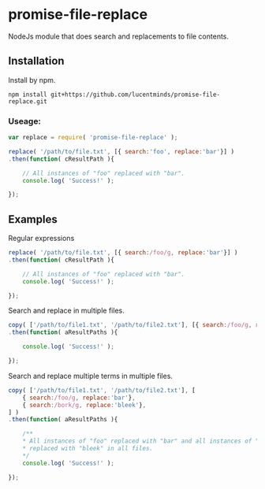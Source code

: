 # promise-file-replace
NodeJs module that does search and replacements to file contents.


## Installation

Install by npm.

```shell
npm install git+https://github.com/lucentminds/promise-file-replace.git
```

### Useage:

```js
var replace = require( 'promise-file-replace' );

replace( '/path/to/file.txt', [{ search:'foo', replace:'bar'}] )
.then(function( cResultPath ){

    // All instances of "foo" replaced with "bar".
    console.log( 'Success!' );

});
```

## Examples

Regular expressions

```js
replace( '/path/to/file.txt', [{ search:/foo/g, replace:'bar'}] )
.then(function( cResultPath ){

    // All instances of "foo" replaced with "bar".
    console.log( 'Success!' );

});
```

Search and replace in multiple files.

```js
copy( ['/path/to/file1.txt', '/path/to/file2.txt'], [{ search:/foo/g, replace:'bar'}]  )
.then(function( aResultPaths ){

    console.log( 'Success!' );

});
```

Search and replace multiple terms in multiple files.

```js
copy( ['/path/to/file1.txt', '/path/to/file2.txt'], [
    { search:/foo/g, replace:'bar'},
    { search:/bork/g, replace:'bleek'},
] )
.then(function( aResultPaths ){

    /** 
    * All instances of "foo" replaced with "bar" and all instances of "bork"
    * replaced with "bleek" in all files.
    */
    console.log( 'Success!' );

});
```
